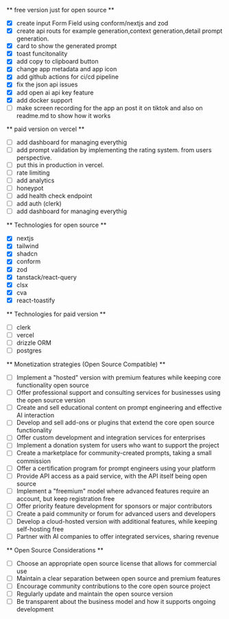 ** free version just for open source **

- [x] create input Form Field using conform/nextjs and zod
- [x] create api routs for example generation,context generation,detail prompt generation.
- [x] card to show the generated prompt
- [x] toast funcitonality
- [x] add copy to clipboard button
- [x] change app metadata and app icon
- [x] add github actions for ci/cd pipeline
- [x] fix the json api issues
- [x] add open ai api key feature
- [x] add docker support
- [ ] make screen recording for the app an post it on tiktok and also on readme.md to show how it works

** paid version on vercel **

- [ ] add dashboard for managing everythig
- [ ] add prompt validation by implementing the rating system. from users perspective.
- [ ] put this in production in vercel.
- [ ] rate limiting
- [ ] add analytics
- [ ] honeypot
- [ ] add health check endpoint
- [ ] add auth (clerk)
- [ ] add dashboard for managing everythig

** Technologies for open source **

- [x] nextjs
- [x] tailwind
- [x] shadcn
- [x] conform
- [x] zod
- [x] tanstack/react-query
- [x] clsx
- [x] cva
- [x] react-toastify

** Technologies for paid version **

- [ ] clerk
- [ ] vercel
- [ ] drizzle ORM
- [ ] postgres

** Monetization strategies (Open Source Compatible) **

- [ ] Implement a "hosted" version with premium features while keeping core functionality open source
- [ ] Offer professional support and consulting services for businesses using the open source version
- [ ] Create and sell educational content on prompt engineering and effective AI interaction
- [ ] Develop and sell add-ons or plugins that extend the core open source functionality
- [ ] Offer custom development and integration services for enterprises
- [ ] Implement a donation system for users who want to support the project
- [ ] Create a marketplace for community-created prompts, taking a small commission
- [ ] Offer a certification program for prompt engineers using your platform
- [ ] Provide API access as a paid service, with the API itself being open source
- [ ] Implement a "freemium" model where advanced features require an account, but keep registration free
- [ ] Offer priority feature development for sponsors or major contributors
- [ ] Create a paid community or forum for advanced users and developers
- [ ] Develop a cloud-hosted version with additional features, while keeping self-hosting free
- [ ] Partner with AI companies to offer integrated services, sharing revenue

** Open Source Considerations **

- [ ] Choose an appropriate open source license that allows for commercial use
- [ ] Maintain a clear separation between open source and premium features
- [ ] Encourage community contributions to the core open source project
- [ ] Regularly update and maintain the open source version
- [ ] Be transparent about the business model and how it supports ongoing development
